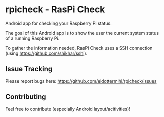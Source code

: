 rpicheck - RasPi Check
========

Android app for checking your Raspberry Pi status.

The goal of this Android app is to show the user the current system status of a running Raspberry Pi.

To gather the information needed, RasPi Check uses a SSH connection (using https://github.com/shikhar/sshj).

Issue Tracking
------------
Please report bugs here: https://github.com/eidottermihi/rpicheck/issues

Contributing
------------
Feel free to contribute (especially Android layout/acitivities)!

